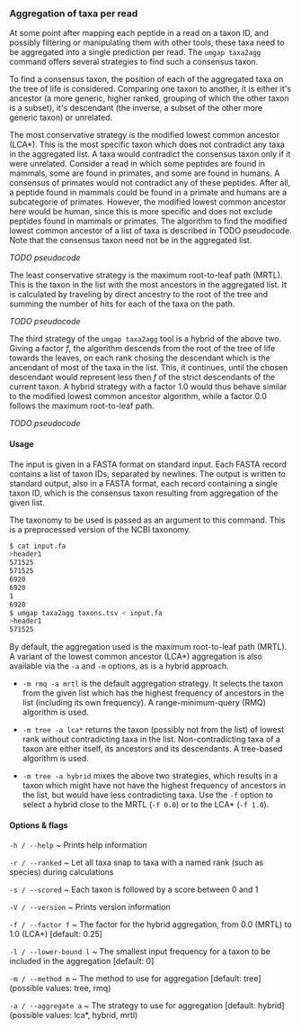 ### Aggregation of taxa per read

At some point after mapping each peptide in a read on a taxon ID, and
possibly filtering or manipulating them with other tools, these taxa
need to be aggregated into a single prediction per read. The `umgap
taxa2agg` command offers several strategies to find such a consensus
taxon.

To find a consensus taxon, the position of each of the aggregated taxa
on the tree of life is considered. Comparing one taxon to another, it is
either it's ancestor (a more generic, higher ranked, grouping of which
the other taxon is a subset), it's descendant (the inverse, a subset of
the other more generic taxon) or unrelated.

The most conservative strategy is the modified lowest common ancestor
(LCA\*). This is the most specific taxon which does not contradict any
taxa in the aggregated list. A taxa would contradict the consensus
taxon only if it were unrelated. Consider a read in which some peptides
are found in mammals, some are found in primates, and some are found
in humans. A consensus of primates would not contradict any of these
peptides. After all, a peptide found in mammals could be found in
a primate and humans are a subcategorie of primates. However, the
modified lowest common ancestor here would be human, since this is more
specific and does not exclude peptides found in mammals or primates. The
algorithm to find the modified lowest common ancestor of a list of taxa
is described in TODO pseudocode. Note that the consensus taxon need not
be in the aggregated list.

*TODO pseudocode*

The least conservative strategy is the maximum root-to-leaf path (MRTL).
This is the taxon in the list with the most ancestors in the aggregated
list. It is calculated by traveling by direct ancestry to the root of
the tree and summing the number of hits for each of the taxa on the
path.

*TODO pseudocode*

The third strategy of the `umgap taxa2agg` tool is a hybrid of the above
two. Giving a factor *f*, the algorithm descends from the root of the
tree of life towards the leaves, on each rank chosing the descendant
which is the ancendant of most of the taxa in the list. This, it
continues, until the chosen descendant would represent less then *f*
of the strict descendants of the current taxon. A hybrid strategy with
a factor 1.0 would thus behave similar to the modified lowest common
ancestor algorithm, while a factor 0.0 follows the maximum root-to-leaf
path.

*TODO pseudocode*

#### Usage

The input is given in a FASTA format on standard input. Each FASTA
record contains a list of taxon IDs, separated by newlines. The output
is written to standard output, also in a FASTA format, each record
containing a single taxon ID, which is the consensus taxon resulting
from aggregation of the given list.

The taxonomy to be used is passed as an argument to this command. This
is a preprocessed version of the NCBI taxonomy.

```sh
$ cat input.fa
>header1
571525
571525
6920
6920
1
6920
$ umgap taxa2agg taxons.tsv < input.fa
>header1
571525
```

By default, the aggregation used is the maximum root-to-leaf path
(MRTL). A variant of the lowest common ancestor (LCA\*) aggregation is
also available via the `-a` and `-m` options, as is a hybrid approach.

* `-m rmq -a mrtl` is the default aggregation strategy. It selects the
  taxon from the given list which has the highest frequency of ancestors
  in the list (including its own frequency). A range-minimum-query (RMQ)
  algorithm is used.

* `-m tree -a lca*` returns the taxon (possibly not from the list) of
  lowest rank without contradicting taxa in the list. Non-contradicting
  taxa of a taxon are either itself, its ancestors and its descendants.
  A tree-based algorithm is used.

* `-m tree -a hybrid` mixes the above two strategies, which results in a
  taxon which might have not have the highest frequency of ancestors in
  the list, but would have less contradicting taxa. Use the `-f` option
  to select a hybrid close to the MRTL (`-f 0.0`) or to the LCA\*
  (`-f 1.0`).

#### Options & flags

`-h / --help`
  ~ Prints help information

`-r / --ranked`
  ~ Let all taxa snap to taxa with a named rank (such as species) during
    calculations

`-s / --scored`
  ~ Each taxon is followed by a score between 0 and 1

`-V / --version`
  ~ Prints version information

`-f / --factor f`
  ~ The factor for the hybrid aggregation, from 0.0 (MRTL) to 1.0
    (LCA\*) [default: 0.25]

`-l / --lower-bound l`
  ~ The smallest input frequency for a taxon to be included in the
    aggregation [default: 0]

`-m / --method m`
  ~ The method to use for aggregation [default: tree] (possible values:
    tree, rmq)

`-a / --aggregate a`
  ~ The strategy to use for aggregation [default: hybrid] (possible
    values: lca\*, hybrid, mrtl)
